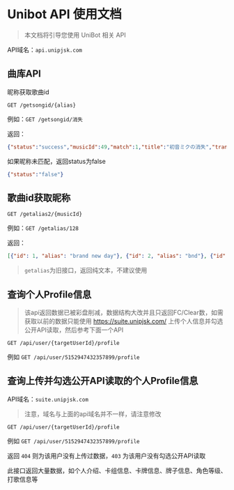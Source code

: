 # Unibot API 使用文档
>本文档将引导您使用 UniBot 相关 API

API域名：`api.unipjsk.com`

## 曲库API

昵称获取歌曲id

`GET /getsongid/{alias}`

例如：`GET /getsongid/消失`

返回：
```json
{"status":"success","musicId":49,"match":1,"title":"初音ミクの消失","translate":"初音未来的消失"}
```

如果昵称未匹配，返回status为false

```json
{"status":"false"}
```


## 歌曲id获取昵称


`GET /getalias2/{musicId}`

例如：`GET /getalias/128`

返回：
```json
[{"id": 1, "alias": "brand new day"}, {"id": 2, "alias": "bnd"}, {"id": 3, "alias": "3932"}, {"id": 4, "alias": "⭐"}, {"id": 5, "alias": "必恩第"}]
```

>`getalias`为旧接口，返回纯文本，不建议使用


## 查询个人Profile信息

>该api返回数据已被彩盘削减，数据结构大改并且只返回FC/Clear数，如需获取以前的数据只能使用 https://suite.unipjsk.com/ 上传个人信息并勾选公开API读取，然后参考下面一个API

`GET /api/user/{targetUserId}/profile`

例如 `GET /api/user/5152947432357899/profile`


## 查询上传并勾选公开API读取的个人Profile信息

API域名：`suite.unipjsk.com`

>注意，域名与上面的api域名并不一样，请注意修改

`GET /api/user/{targetUserId}/profile`

例如 `GET /api/user/5152947432357899/profile`

返回 `404` 则为该用户没有上传过数据，`403` 为该用户没有勾选公开API读取

此接口返回大量数据，如个人介绍、卡组信息、卡牌信息、牌子信息、角色等级、打歌信息等


<!-- ## 查询活动得分信息

::: warning 注意
请注意不要修改`/api/user/`后的`{user_id}`否则会请求失败，下同
::: 

指定用户id：`GET /api/user/{user_id}/event/{eventid}/ranking?targetUserId={targetUserId}`

指定排名：`GET /api/user/{user_id}/event/{eventid}/ranking?targetRank={targetRank}`

例如：`GET /api/user/{user_id}/event/63/ranking?targetUserId=5152947432357899`

`GET /api/user/{user_id}/event/63/ranking?targetRank=1000`

## 查询排位信息


指定用户id：`GET /api/user/{user_id}/rank-match-season/{rank-match-season}/ranking?targetUserId={targetUserId}`


指定排名：`GET /api/user/{user_id}/rank-match-season/{rank-match-season}/ranking?targetRank={targetRank}`


例如：`GET /api/user/{user_id}/rank-match-season/3/ranking?targetUserId=5152947432357899`

`GET /api/user/{user_id}/rank-match-season/3/ranking?targetRank=2`



## 查询个人Profile信息


`GET /api/user/{targetUserId}/profile`


例如 `GET /api/user/5152947432357899/profile`


此接口返回大量数据，如个人介绍、卡组信息、角色等级、自定义profile、打歌信息等 -->
